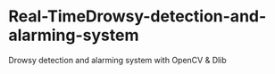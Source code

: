 # Real-TimeDrowsy-detection-and-alarming-system
Drowsy detection and alarming system with OpenCV &amp; Dlib
